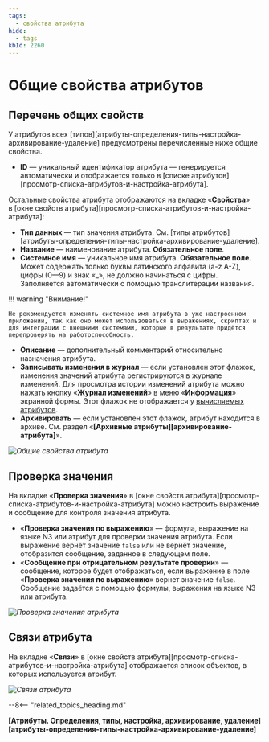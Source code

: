 ```yaml
---
tags:
  - свойства атрибута
hide:
  - tags
kbId: 2260
---
```


# Общие свойства атрибутов

## Перечень общих свойств

У атрибутов всех [типов][атрибуты-определения-типы-настройка-архивирование-удаление] предусмотрены перечисленные ниже общие свойства.

- **ID** — уникальный идентификатор атрибута — генерируется автоматически и отображается только в [списке атрибутов][просмотр-списка-атрибутов-и-настройка-атрибута].

Остальные свойства атрибута отображаются на вкладке «**Свойства**» в [окне свойств атрибута][просмотр-списка-атрибутов-и-настройка-атрибута]:

- **Тип данных** — тип значения атрибута. См. [типы атрибутов][атрибуты-определения-типы-настройка-архивирование-удаление].
- **Название** — наименование атрибута. **Обязательное поле**.
- **Системное имя** — уникальное имя атрибута. **Обязательное поле**. Может содержать только буквы латинского алфавита (a-z A-Z), цифры (0—9) и знак «_», не должно начинаться с цифры. Заполняется автоматически с помощью транслитерации названия.

!!! warning "Внимание!"

    Не рекомендуется изменять системное имя атрибута в уже настроенном приложении, так как оно может использоваться в выражениях, скриптах и для интеграции с внешними системами, которые в результате придётся перепроверять на работоспособность.

- **Описание** — дополнительный комментарий относительно назначения атрибута.
- **Записывать изменения в журнал** — если установлен этот флажок, изменения значений атрибута регистрируются в журнале изменений. Для просмотра истории изменений атрибута можно нажать кнопку «**Журнал изменений**» в меню «**Информация**» экранной формы. Этот флажок не отображается у [вычисляемых атрибутов](calculated_attribute.md).
- **Архивировать** — если установлен этот флажок, атрибут находится в архиве. См. раздел «**[Архивные атрибуты][архивирование-атрибута]**».

_![Общие свойства атрибута](attribute_common_properties.png)_

## Проверка значения

На вкладке «**Проверка значения**» в [окне свойств атрибута][просмотр-списка-атрибутов-и-настройка-атрибута] можно настроить выражение и сообщение для контроля значения атрибута.

- «**Проверка значения по выражению**» — формула, выражение на языке N3 или атрибут для проверки значения атрибута. Если выражение вернёт значение `false` или не вернёт значение, отобразится сообщение, заданное в следующем поле.
- «**Сообщение при отрицательном результате проверки**» — сообщение, которое будет отображаться, если выражение в поле «**Проверка значения по выражению**» вернет значение `false`. Сообщение задаётся с помощью формулы, выражения на языке N3 или атрибута.

_![Проверка значения атрибута](attribute_common_properties_validate_value.png)_

## Связи атрибута

На вкладке «**Связи**» в [окне свойств атрибута][просмотр-списка-атрибутов-и-настройка-атрибута] отображается список объектов, в которых используется атрибут.

_![Связи атрибута](attribute_common_properties_relations.png)_

--8<-- "related_topics_heading.md"

**[Атрибуты. Определения, типы, настройка, архивирование, удаление][атрибуты-определения-типы-настройка-архивирование-удаление]**
